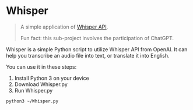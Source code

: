 # Whisper
> A simple application of [Whisper API](https://github.com/openai/whisper).
>
> Fun fact: this sub-project involves the participation of ChatGPT.

Whisper is a simple Python script to utilize Whisper API from OpenAI. It can help you transcribe an audio file into text, or translate it into English.

You can use it in these steps:
1. Install Python 3 on your device
2. Download Whisper.py
3. Run Whisper.py
```
python3 ~/Whisper.py
```
